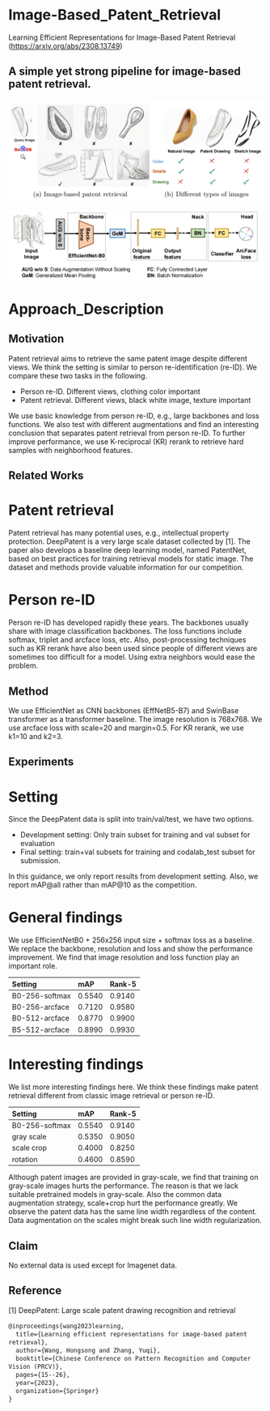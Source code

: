 # Image-Based_Patent_Retrieval
Learning Efficient Representations for Image-Based Patent Retrieval (https://arxiv.org/abs/2308.13749)

## A simple yet strong pipeline for image-based patent retrieval.

![Image-based patent retrieval](image-based_patent_retrieval.png)

![Our proposed simple and strong baseline](baseline.png)

# Approach_Description

## Motivation

Patent retrieval aims to retrieve the same patent image despite different views. We think the setting is similar to person re-identification (re-ID). We compare these two tasks in the following. 

* Person re-ID. Different views, clothing color important
* Patent retrieval. Different views, black white image, texture important

We use basic knowledge from person re-ID, e.g., large backbones and loss functions. We also test with different augmentations and find an interesting conclusion that separates patent retrieval from person re-ID. To further improve performance, we use K-reciprocal (KR) rerank to retrieve hard samples with neighborhood features.

## Related Works

# Patent retrieval

Patent retrieval has many potential uses, e.g., intellectual property protection. DeepPatent is a very large scale dataset collected by [1]. The paper also develops a baseline deep learning model, named PatentNet, based on best practices for training retrieval models for static image. The dataset and methods provide valuable information for our competition.

# Person re-ID

Person re-ID has developed rapidly these years. The backbones usually share with image classification backbones. The loss functions include softmax, triplet and arcface loss, etc. Also, post-processing techniques such as KR rerank have also been used since people of different views are sometimes too difficult for a model. Using extra neighbors would ease the problem.

## Method

We use EfficientNet as CNN backbones (EffNetB5-B7) and SwinBase transformer as a transformer baseline. The image resolution is 768x768. We use arcface loss with scale=20 and margin=0.5. For KR rerank, we use k1=10 and k2=3.

## Experiments

# Setting
Since the DeepPatent data is split into train/val/test, we have two options.

* Development setting: Only train subset for training and val subset for evaluation
* Final setting: train+val subsets for training and codalab_test subset for submission.

In this guidance, we only report results from development setting. Also, we report mAP@all rather than mAP@10 as the competition.

# General findings

We use EfficientNetB0 + 256x256 input size + softmax loss as a baseline. We replace the backbone, resolution and loss and show the performance improvement. We find that image resolution and loss function play an important role.

| Setting        | mAP    | Rank-5 |
| :-----         | :----- | :----- |
| B0-256-softmax | 0.5540 | 0.9140 |
| B0-256-arcface | 0.7120 | 0.9580 |
| B0-512-arcface | 0.8770 | 0.9900 |
| B5-512-arcface | 0.8990 | 0.9930 |

# Interesting findings

We list more interesting findings here. We think these findings make patent retrieval different from classic image retrieval or person re-ID.

| Setting        | mAP    | Rank-5 |
| :-----         | :----- | :----- |
| B0-256-softmax | 0.5540 | 0.9140 |
| gray scale     | 0.5350 | 0.9050 |
| scale crop     | 0.4000 | 0.8250 |
| rotation       | 0.4600 | 0.8590 |

Although patent images are provided in gray-scale, we find that training on gray-scale images hurts the performance. The reason is that we lack suitable pretrained models in gray-scale. Also the common data augmentation strategy, scale+crop hurt the performance greatly. We observe the patent data has the same line width regardless of the content. Data augmentation on the scales might break such line width regularization.  

## Claim

No external data is used except for Imagenet data.

## Reference

[1] DeepPatent: Large scale patent drawing recognition and retrieval


```
@inproceedings{wang2023learning,
  title={Learning efficient representations for image-based patent retrieval},
  author={Wang, Hongsong and Zhang, Yuqi},
  booktitle={Chinese Conference on Pattern Recognition and Computer Vision (PRCV)},
  pages={15--26},
  year={2023},
  organization={Springer}
}
